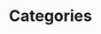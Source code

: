 ---
layout: categories
url: /categories/
title: Categories
classes:
- feature-nosubtitle
- feature-depth

---